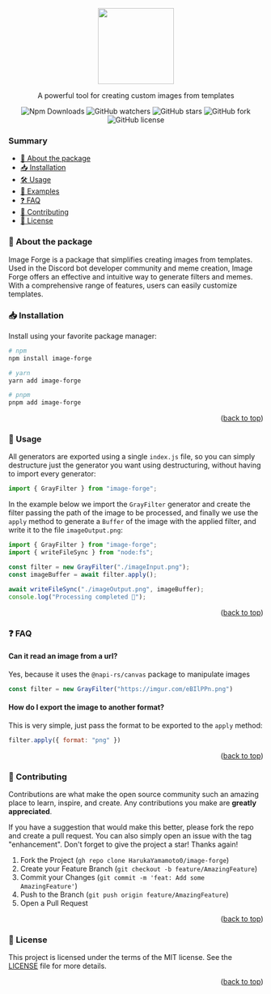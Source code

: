 <a name="readme-top"></a>

<div align="center">
  <img src="https://imgur.com/aolsTFs.png" height="150">
  <p>A powerful tool for creating custom images from templates</p>
  <img alt="Npm Downloads" src="https://img.shields.io/npm/dy/image-forge?style=flat&color=blue">
  <img alt="GitHub watchers" src="https://img.shields.io/github/watchers/HarukaYamamoto0/image-forge?style=flat">
  <img alt="GitHub stars" src="https://img.shields.io/github/stars/HarukaYamamoto0/image-forge?style=flat">
  <img alt="GitHub fork" src="https://img.shields.io/github/forks/HarukaYamamoto0/image-forge?style=flat">
  <img alt="GitHub license" src="https://img.shields.io/github/license/HarukaYamamoto0/image-forge?style=flat&color=red">
</div>

### Summary
- [📜 About the package](#about-the-package)
- [📥 Installation](#installation)
- [🛠️ Usage](#use)
- [🧐 Examples](#examples)
- [❓ FAQ](#fag)
- [🫶 Contributing](#contributing)
- [👀 License](#license)

<a name="about-the-project"></a>
### 📜 About the package
Image Forge is a package that simplifies creating images from templates. Used in the Discord bot developer community and meme creation, Image Forge offers an effective and intuitive way to generate filters and memes. With a comprehensive range of features, users can easily customize templates.

<a name="installation"></a>
### 📥 Installation
Install using your favorite package manager:

```sh
# npm
npm install image-forge

# yarn
yarn add image-forge

# pnpm
pnpm add image-forge
```

<p align="right">(<a href="#readme-top">back to top</a>)</p>

<a name="usage"></a>
### 🧐 Usage
All generators are exported using a single `index.js` file, so you can simply destructure just the generator you want using destructuring, without having to import every generator:

```js
import { GrayFilter } from "image-forge";
```

In the example below we import the `GrayFilter` generator and create the filter passing the path of the image to be processed, and finally we use the `apply` method to generate a `Buffer` of the image with the applied filter, and write it to the file `imageOutput.png`:

```js
import { GrayFilter } from "image-forge";
import { writeFileSync } from "node:fs";

const filter = new GrayFilter("./imageInput.png");
const imageBuffer = await filter.apply();

await writeFileSync("./imageOutput.png", imageBuffer);
console.log("Processing completed 🎉");
```

<p align="right">(<a href="#readme-top">back to top</a>)</p>

<a name="faq"></a>
### ❓ FAQ

#### Can it read an image from a url?
Yes, because it uses the `@napi-rs/canvas` package to manipulate images

```js
const filter = new GrayFilter("https://imgur.com/eBIlPPn.png")
```

#### How do I export the image to another format?
This is very simple, just pass the format to be exported to the `apply` method:

```js
filter.apply({ format: "png" })
```

<p align="right">(<a href="#readme-top">back to top</a>)</p>

<a name="contributing"></a>
### 🫶 Contributing
Contributions are what make the open source community such an amazing place to learn, inspire, and create. Any contributions you make are **greatly appreciated**.

If you have a suggestion that would make this better, please fork the repo and create a pull request. You can also simply open an issue with the tag "enhancement".
Don't forget to give the project a star! Thanks again!

1. Fork the Project (`gh repo clone HarukaYamamoto0/image-forge`)
2. Create your Feature Branch (`git checkout -b feature/AmazingFeature`)
3. Commit your Changes (`git commit -m 'feat: Add some AmazingFeature'`)
4. Push to the Branch (`git push origin feature/AmazingFeature`)
5. Open a Pull Request

<p align="right">(<a href="#readme-top">back to top</a>)</p>

<a name="license"></a>
### 👀 License

This project is licensed under the terms of the MIT license. See the [LICENSE](./LICENSE) file for more details.

<p align="right">(<a href="#readme-top">back to top</a>)</p>

[object-destructuring]: https://developer.mozilla.org/en-US/docs/Web/JavaScript/Reference/Operators/Destructuring_assignment#object_destructuring


